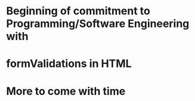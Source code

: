 # Beginning of commitment to Programming/Software Engineering with

# formValidations in HTML

# More to come with time
